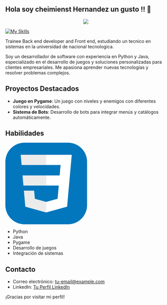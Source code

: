## Hola soy cheimienst Hernandez un gusto !! 👋
<p align="center">
  <a href="https://skillicons.dev">
    <img src="https://www.w3.org/2000/svg" />
  </a>
</p>

[![My Skills](https://skillicons.dev/icons?i=js,html,css,wasm)](https://skillicons.dev)

<!--
**Cheis18/Cheis18** is a ✨ _special_ ✨ repository because its `README.md` (this file) appears on your GitHub profile.

Here are some ideas to get you started:

- 🔭 I’m currently working on ...
- 🌱 I’m currently learning ...
- 👯 I’m looking to collaborate on ...
- 🤔 I’m looking for help with ...
- 💬 Ask me about ...
- 📫 How to reach me: ...
- 😄 Pronouns: ...
- ⚡ Fun fact: ...
-->

Trainee Back end developer and Front end, estudiando un tecnico en sistemas en la universidad de nacional tecnologica.

Soy un desarrollador de software con experiencia en Python y Java, especializado en el desarrollo de juegos y soluciones personalizadas para clientes empresariales. Me apasiona aprender nuevas tecnologías y resolver problemas complejos.

## Proyectos Destacados

- **Juego en Pygame**: Un juego con niveles y enemigos con diferentes colores y velocidades.
- **Sistema de Bots**: Desarrollo de bots para integrar menús y catálogos automáticamente.

## Habilidades
<svg width="256" height="256" viewBox="0 0 256 256" fill="none" xmlns="http://www.w3.org/2000/svg">
<rect width="256" height="256" rx="60" fill="#0277BD"/>
<path d="M53.7527 102.651L56.6155 134.593H128.096V102.651H53.7527Z" fill="#EBEBEB"/>
<path d="M128.095 38H127.985H48L50.9036 69.9423H128.095V38Z" fill="#EBEBEB"/>
<path d="M128.095 218.841V185.608L127.955 185.645L92.3813 176.04L90.1072 150.564H72.821H58.0425L62.5175 200.718L127.948 218.882L128.095 218.841Z" fill="#EBEBEB"/>
<path d="M167.318 134.593L163.61 176.019L127.985 185.635V218.866L193.468 200.718L193.948 195.321L201.454 111.229L202.233 102.651L208 38H127.985V69.9423H172.994L170.088 102.651H127.985V134.593H167.318Z" fill="white"/>
</svg>

- Python
- Java
- Pygame
- Desarrollo de juegos
- Integración de sistemas

## Contacto

- Correo electrónico: [tu-email@example.com](mailto:tu-email@example.com)
- LinkedIn: [Tu Perfil LinkedIn](https://www.linkedin.com/in/tu-perfil)

¡Gracias por visitar mi perfil!

